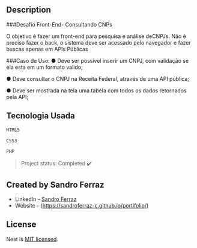 
## Description

###Desafio Front-End- Consultando CNPs

O objetivo é fazer um front-end para pesquisa e análise deCNPJs. Não é preciso fazer o back, o sistema deve ser acessado pelo navegador e fazer buscas apenas em APIs Públicas

###Caso de Uso:
● Deve ser possivel inserir um CNPJ, com validação se ela esta em um formato valido;

● Deve consultar o CNPJ na Receita Federal, através de uma API pública;

● Deve ser mostrada na tela uma tabela com todos os dados retornados pela API;

## Tecnologia Usada

```bash
HTML5
```

```bash
CSS3
```

```bash
PHP
```

> Project status: Completed :heavy_check_mark:


## Created by Sandro Ferraz

- LinkedIn - [Sandro Ferraz](https://www.linkedin.com/in/sandro-ferraz-6761921b5/)
- Website - (https://sandroferraz-c.github.io/portifolio/)

## License

Nest is [MIT licensed](LICENSE).
